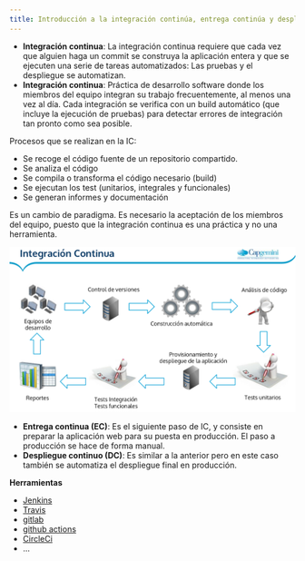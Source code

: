 ```yaml
---
title: Introducción a la integración continúa, entrega continúa y despliegue continúo
---
```


* **Integración continua**: La integración continua requiere que cada vez que alguien haga un commit se construya la aplicación entera y que se ejecuten una serie de tareas automatizados: Las pruebas y el despliegue se automatizan.
* **Integración continua**: Práctica de desarrollo software donde los miembros del equipo integran su trabajo frecuentemente, al menos una vez al día. Cada integración se verifica con un build automático (que incluye la ejecución de pruebas) para detectar errores de integración tan pronto como sea posible.

Procesos que se realizan en la IC:

* Se recoge el código fuente de un repositorio compartido.
* Se analiza el código
* Se compila o transforma el código necesario (build)
* Se ejecutan los test (unitarios, integrales y funcionales)
* Se generan informes y documentación

Es un cambio de paradigma. Es necesario la aceptación de los miembros del equipo, puesto que la integración continua es una práctica y no una herramienta.

![IC](img/ic.png)

* **Entrega continua (EC)**: Es el siguiente paso de IC, y consiste en preparar la aplicación web para su puesta en producción. El paso a producción se hace de forma manual.
* **Despliegue continuo (DC)**: Es similar a la anterior pero en este caso también se automatiza el despliegue final en producción.

**Herramientas**

* [Jenkins](https://jenkins.io/)
* [Travis](https://travis-ci.com/)
* [gitlab](https://about.gitlab.com/product/continuous-integration/)
* [github actions](https://github.com/features/actions)
* [CircleCi](https://circleci.com/)
* ...

